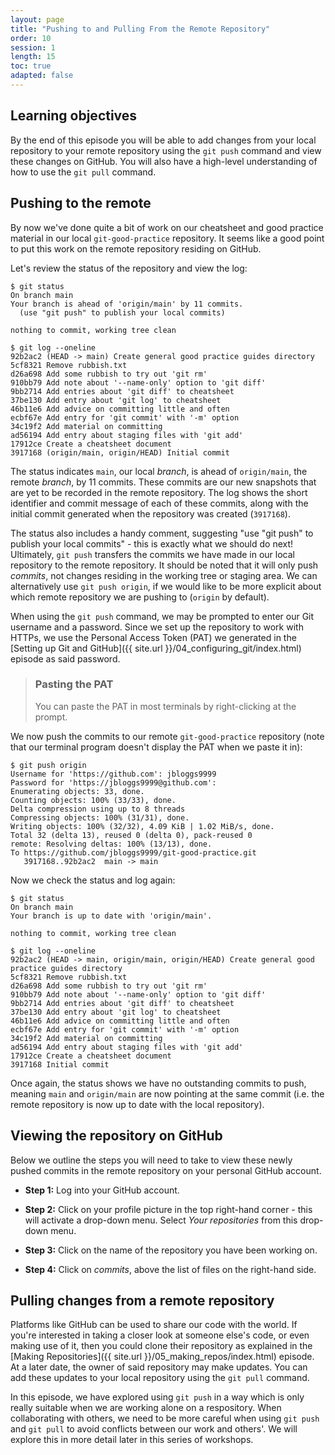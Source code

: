 ```yaml
---
layout: page
title: "Pushing to and Pulling From the Remote Repository"
order: 10
session: 1
length: 15
toc: true
adapted: false
---
```


## Learning objectives

By the end of this episode you will be able to add changes from your local
repository to your remote repository using the `git push` command and view these
changes on GitHub. You will also have a high-level understanding of how to use
the `git pull` command.


## Pushing to the remote

By now we've done quite a bit of work on our cheatsheet and good practice
material in our local `git-good-practice` repository. It seems like a good point to
put this work on the remote repository residing on GitHub.

Let's review the status of the repository and view the log:

```
$ git status
On branch main
Your branch is ahead of 'origin/main' by 11 commits.
  (use "git push" to publish your local commits)

nothing to commit, working tree clean

$ git log --oneline
92b2ac2 (HEAD -> main) Create general good practice guides directory
5cf8321 Remove rubbish.txt
d26a698 Add some rubbish to try out 'git rm'
910bb79 Add note about '--name-only' option to 'git diff'
9bb2714 Add entries about 'git diff' to cheatsheet
37be130 Add entry about 'git log' to cheatsheet
46b11e6 Add advice on committing little and often
ecbf67e Add entry for 'git commit' with '-m' option
34c19f2 Add material on committing
ad56194 Add entry about staging files with 'git add'
17912ce Create a cheatsheet document
3917168 (origin/main, origin/HEAD) Initial commit
```

The status indicates `main`, our local *branch*, is ahead of `origin/main`, the
remote *branch*, by 11 commits. These commits are our new snapshots that are yet
to be recorded in the remote repository. The log shows the short identifier and
commit message of each of these commits, along with the initial commit generated
when the repository was created (`3917168`).

The status also includes a handy comment, suggesting "use "git push" to publish
your local commits" - this is exactly what we should do next! Ultimately, `git push`
transfers the commits we have made in our local repository to the remote repository.
It should be noted that it will only push _commits_, not changes residing in the
working tree or staging area. We can alternatively use `git push origin`, if we
would like to be more explicit about which remote repository we are pushing to
(`origin` by default).

When using the `git push` command, we may be prompted to enter our Git username
and a password. Since we set up the repository to work with HTTPs, we use the
Personal Access Token (PAT) we generated in the
[Setting up Git and GitHub]({{ site.url }}/04_configuring_git/index.html)
episode as said password.

> ### Pasting the PAT
>
> You can paste the PAT in most terminals by right-clicking at the prompt.

We now push the commits to our remote `git-good-practice` repository (note
that our terminal program doesn't display the PAT when we paste it in):

```
$ git push origin
Username for 'https://github.com': jbloggs9999
Password for 'https://jbloggs9999@github.com':
Enumerating objects: 33, done.
Counting objects: 100% (33/33), done.
Delta compression using up to 8 threads
Compressing objects: 100% (31/31), done.
Writing objects: 100% (32/32), 4.09 KiB | 1.02 MiB/s, done.
Total 32 (delta 13), reused 0 (delta 0), pack-reused 0
remote: Resolving deltas: 100% (13/13), done.
To https://github.com/jbloggs9999/git-good-practice.git
   3917168..92b2ac2  main -> main
```

Now we check the status and log again:

```
$ git status
On branch main
Your branch is up to date with 'origin/main'.

nothing to commit, working tree clean

$ git log --oneline
92b2ac2 (HEAD -> main, origin/main, origin/HEAD) Create general good practice guides directory
5cf8321 Remove rubbish.txt
d26a698 Add some rubbish to try out 'git rm'
910bb79 Add note about '--name-only' option to 'git diff'
9bb2714 Add entries about 'git diff' to cheatsheet
37be130 Add entry about 'git log' to cheatsheet
46b11e6 Add advice on committing little and often
ecbf67e Add entry for 'git commit' with '-m' option
34c19f2 Add material on committing
ad56194 Add entry about staging files with 'git add'
17912ce Create a cheatsheet document
3917168 Initial commit
```

Once again, the status shows we have no outstanding commits to push, meaning
`main` and `origin/main` are now pointing at the same commit (i.e. the remote
repository is now up to date with the local repository).


## Viewing the repository on GitHub

Below we outline the steps you will need to take to view these newly pushed commits
in the remote repository on your personal GitHub account.

- **Step 1:** Log into your GitHub account.

- **Step 2:** Click on your profile picture in the top right-hand corner - this will
  activate a drop-down menu. Select _Your repositories_ from this drop-down menu.

- **Step 3:** Click on the name of the repository you have been working on.

- **Step 4:** Click on _commits_, above the list of files on the right-hand side.


## Pulling changes from a remote repository

Platforms like GitHub can be used to share our code with the world. If you're
interested in taking a closer look at someone else's code, or even making use
of it, then you could clone their repository as explained in the
[Making Repositories]({{ site.url }}/05_making_repos/index.html) episode. At a
later date, the owner of said repository may make updates. You can add these
updates to your local repository using the `git pull` command.

In this episode, we have explored using `git push` in a way which is only really
suitable when we are working alone on a respository. When collaborating with
others, we need to be more careful when using `git push` and `git pull` to avoid
conflicts between our work and others'. We will explore this in more detail
later in this series of workshops.


